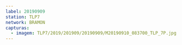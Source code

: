```yaml
---
label: 20190909
station: TLP7
network: BRAMON
capturas:
  - imagem: TLP7/2019/201909/20190909/M20190910_083700_TLP_7P.jpg
---
```

